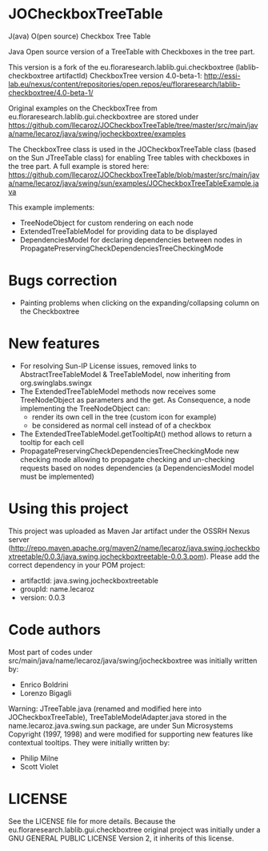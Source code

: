 JOCheckboxTreeTable
===================
J(ava) O(pen source) Checkbox Tree Table

Java Open source version of a TreeTable with Checkboxes in the tree part.

This version is a fork of the eu.floraresearch.lablib.gui.checkboxtree (lablib-checkboxtree artifactId) CheckboxTree version 4.0-beta-1: http://essi-lab.eu/nexus/content/repositories/open.repos/eu/floraresearch/lablib-checkboxtree/4.0-beta-1/

Original examples on the CheckboxTree from eu.floraresearch.lablib.gui.checkboxtree are stored under https://github.com/llecaroz/JOCheckboxTreeTable/tree/master/src/main/java/name/lecaroz/java/swing/jocheckboxtree/examples

The CheckboxTree class is used in the JOCheckboxTreeTable class (based on the Sun JTreeTable class) for enabling Tree tables with checkboxes in the tree part. A full example is stored here: https://github.com/llecaroz/JOCheckboxTreeTable/blob/master/src/main/java/name/lecaroz/java/swing/sun/examples/JOCheckboxTreeTableExample.java

This example implements:
- TreeNodeObject for custom rendering on each node
- ExtendedTreeTableModel for providing data to be displayed
- DependenciesModel for declaring dependencies between nodes in PropagatePreservingCheckDependenciesTreeCheckingMode 

Bugs correction
===============
- Painting problems when clicking on the expanding/collapsing column on the Checkboxtree

New features
============
- For resolving Sun-IP License issues, removed links to AbstractTreeTableModel & TreeTableModel, now inheriting from org.swinglabs.swingx
- The ExtendedTreeTableModel methods now receives some TreeNodeObject as parameters and the get. As Consequence, a node implementing the TreeNodeObject can:
	- render its own cell in the tree (custom icon for example)
	- be considered as normal cell instead of of a checkbox
- The ExtendedTreeTableModel.getTooltipAt() method allows to return a tooltip for each cell
- PropagatePreservingCheckDependenciesTreeCheckingMode new checking mode allowing to propagate checking and un-checking requests based on nodes dependencies (a DependenciesModel model must be implemented)

Using this project
==================
This project was uploaded as Maven Jar artifact under the OSSRH Nexus server (http://repo.maven.apache.org/maven2/name/lecaroz/java.swing.jocheckboxtreetable/0.0.3/java.swing.jocheckboxtreetable-0.0.3.pom). Please add the correct dependency in your POM project:
- artifactId: java.swing.jocheckboxtreetable
- groupId: name.lecaroz
- version: 0.0.3

Code authors
============
Most part of codes under src/main/java/name/lecaroz/java/swing/jocheckboxtree was initially written by:
- Enrico Boldrini
- Lorenzo Bigagli

Warning:
JTreeTable.java (renamed and modified here into JOCheckboxTreeTable), TreeTableModelAdapter.java stored in the name.lecaroz.java.swing.sun package, are under Sun Microsystems Copyright (1997, 1998) and were modified for supporting new features like contextual tooltips. They were initially written by: 
- Philip Milne
- Scott Violet

LICENSE
=======
See the LICENSE file for more details. Because the eu.floraresearch.lablib.gui.checkboxtree original project was initially under a GNU GENERAL PUBLIC LICENSE Version 2, it inherits of this license.
